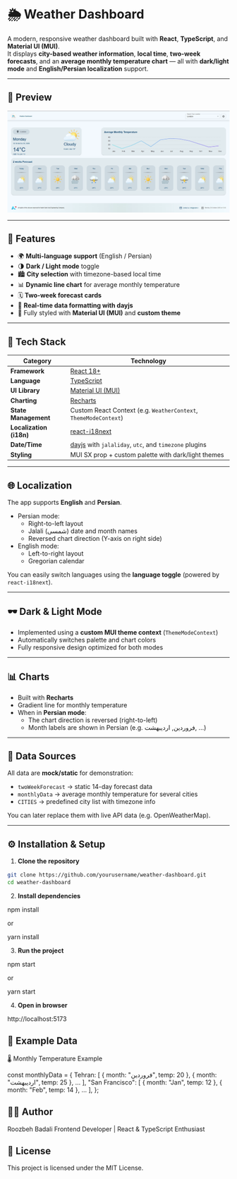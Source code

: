 # 🌦️ Weather Dashboard

A modern, responsive weather dashboard built with **React**, **TypeScript**, and **Material UI (MUI)**.  
It displays **city-based weather information**, **local time**, **two-week forecasts**, and an **average monthly temperature chart** — all with **dark/light mode** and **English/Persian localization** support.

---

## 📸 Preview

<img src="/Weather-Dashboard/public/project.webp" alt="Dashboard Preview" width="600" />

---

## 🚀 Features

- 🌍 **Multi-language support** (English / Persian)
- 🌗 **Dark / Light mode** toggle
- 🏙️ **City selection** with timezone-based local time
- 📊 **Dynamic line chart** for average monthly temperature
- 🗓️ **Two-week forecast cards**
- 🔁 **Real-time data formatting with dayjs**
- 💅 Fully styled with **Material UI (MUI)** and **custom theme**

---

## 🧩 Tech Stack

| Category                | Technology                                                                   |
| ----------------------- | ---------------------------------------------------------------------------- |
| **Framework**           | [React 18+](https://react.dev/)                                              |
| **Language**            | [TypeScript](https://www.typescriptlang.org/)                                |
| **UI Library**          | [Material UI (MUI)](https://mui.com/)                                        |
| **Charting**            | [Recharts](https://recharts.org/en-US/)                                      |
| **State Management**    | Custom React Context (e.g. `WeatherContext`, `ThemeModeContext`)             |
| **Localization (i18n)** | [react-i18next](https://react.i18next.com/)                                  |
| **Date/Time**           | [dayjs](https://day.js.org/) with `jalaliday`, `utc`, and `timezone` plugins |
| **Styling**             | MUI SX prop + custom palette with dark/light themes                          |

---

## 🌐 Localization

The app supports **English** and **Persian**.

- Persian mode:
  - Right-to-left layout
  - Jalali (شمسی) date and month names
  - Reversed chart direction (Y-axis on right side)
- English mode:
  - Left-to-right layout
  - Gregorian calendar

You can easily switch languages using the **language toggle** (powered by `react-i18next`).

---

## 🕶️ Dark & Light Mode

- Implemented using a **custom MUI theme context** (`ThemeModeContext`)
- Automatically switches palette and chart colors
- Fully responsive design optimized for both modes

---

## 📊 Charts

- Built with **Recharts**
- Gradient line for monthly temperature
- When in **Persian mode**:
  - The chart direction is reversed (right-to-left)
  - Month labels are shown in Persian (e.g. فروردین, اردیبهشت, ...)

---

## 🧠 Data Sources

All data are **mock/static** for demonstration:

- `twoWeekForecast` → static 14-day forecast data
- `monthlyData` → average monthly temperature for several cities
- `CITIES` → predefined city list with timezone info

You can later replace them with live API data (e.g. OpenWeatherMap).

---

## ⚙️ Installation & Setup

1. **Clone the repository**

```bash
git clone https://github.com/yourusername/weather-dashboard.git
cd weather-dashboard
```

2. **Install dependencies**

npm install

or

yarn install

3. **Run the project**

npm start

or

yarn start

4. **Open in browser**

http://localhost:5173

## 🧾 Example Data

🌡️ Monthly Temperature Example

const monthlyData = {
Tehran: [
{ month: "فروردین", temp: 20 },
{ month: "اردیبهشت", temp: 25 },
...
],
"San Francisco": [
{ month: "Jan", temp: 12 },
{ month: "Feb", temp: 14 },
...
],
};

## 🧑‍💻 Author

Roozbeh Badali
Frontend Developer | React & TypeScript Enthusiast

## 📜 License

This project is licensed under the MIT License.
